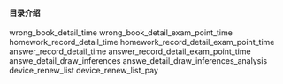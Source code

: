 #### 目录介绍



wrong_book_detail_time
wrong_book_detail_exam_point_time
homework_record_detail_time
homework_record_detail_exam_point_time
answer_record_detail_time
answer_record_detail_exam_point_time
answe_detail_draw_inferences
answe_detail_draw_inferences_analysis
device_renew_list
device_renew_list_pay


